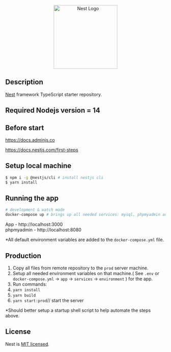 <p align="center">
  <a href="http://nestjs.com/" target="blank"><img src="https://nestjs.com/img/logo-small.svg" width="200" alt="Nest Logo" /></a>
</p>

## Description

[Nest](https://github.com/nestjs/nest) framework TypeScript starter repository.
## Required Nodejs version = 14

## Before start
https://docs.adminjs.co



https://docs.nestjs.com/first-steps


## Setup local machine

```bash
$ npm i -g @nestjs/cli # install nestjs cli
$ yarn install
```

## Running the app
```bash
# development & watch mode
docker-compose up # brings up all needed services: mysql, phpmyadmin and then nestjs app.
```
App - http://localhost:3000\
phpmyadmin - http://localhost:8080

*All default environment variables are added to the `docker-compose.yml` file.

## Production
1. Copy all files from remote repository to the `prod` server machine.
2. Setup all needed environment variables on that machine.( See `.env` or `docker-compose.yml` -> `app` -> `services` -> `environment` ) for the app.
3. Run commands:
4. `yarn install`
5. `yarn build`
6. `yarn start:prod`// start the server

*Should better setup a startup shell script to help automate the steps above.

## License

Nest is [MIT licensed](LICENSE).
